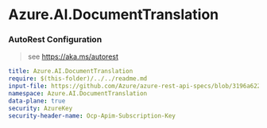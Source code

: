 # Azure.AI.DocumentTranslation

### AutoRest Configuration

> see https://aka.ms/autorest

```yaml
title: Azure.AI.DocumentTranslation
require: $(this-folder)/../../readme.md
input-file: https://github.com/Azure/azure-rest-api-specs/blob/3196a62202976da192d6da86f44b02246ca2aa97/specification/cognitiveservices/data-plane/TranslatorText/preview/v1.0-preview.1/TranslatorBatch.json
namespace: Azure.AI.DocumentTranslation
data-plane: true
security: AzureKey
security-header-name: Ocp-Apim-Subscription-Key
```
